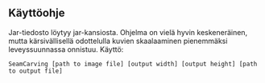 ## Käyttöohje

Jar-tiedosto löytyy jar-kansiosta. Ohjelma on vielä hyvin keskeneräinen, mutta kärsivällisellä odottelulla kuvien skaalaaminen pienemmäksi leveyssuunnassa onnistuu. Käyttö:

```
SeamCarving [path to image file] [output width] [output height] [path to output file]
```